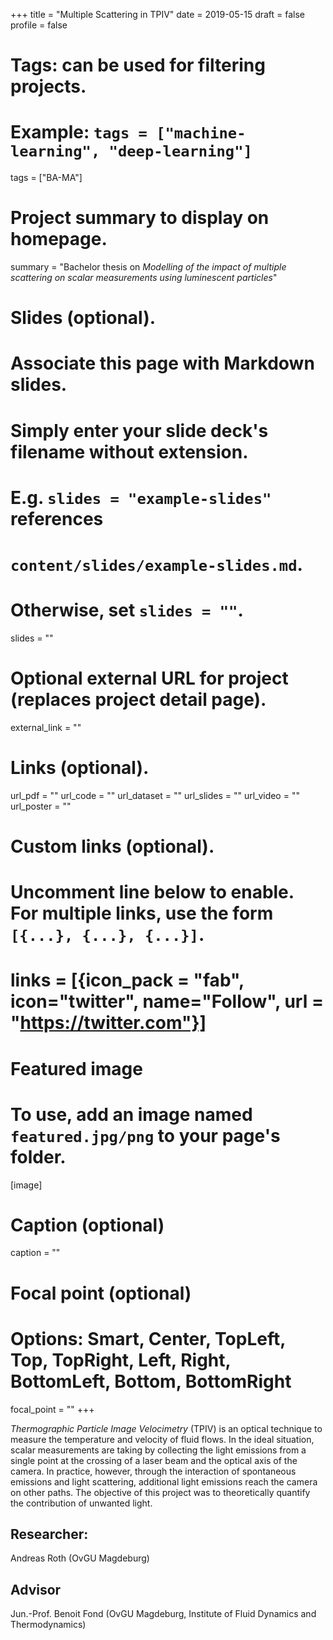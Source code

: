 +++
title = "Multiple Scattering in TPIV"
date = 2019-05-15
draft = false
profile = false

# Tags: can be used for filtering projects.
# Example: `tags = ["machine-learning", "deep-learning"]`
tags = ["BA-MA"]

# Project summary to display on homepage.
summary = "Bachelor thesis on *Modelling of the impact of multiple scattering on scalar measurements using luminescent particles*"

# Slides (optional).
#   Associate this page with Markdown slides.
#   Simply enter your slide deck's filename without extension.
#   E.g. `slides = "example-slides"` references 
#   `content/slides/example-slides.md`.
#   Otherwise, set `slides = ""`.
slides = ""

# Optional external URL for project (replaces project detail page).
external_link = ""

# Links (optional).
url_pdf = ""
url_code = ""
url_dataset = ""
url_slides = ""
url_video = ""
url_poster = ""

# Custom links (optional).
#   Uncomment line below to enable. For multiple links, use the form `[{...}, {...}, {...}]`.
# links = [{icon_pack = "fab", icon="twitter", name="Follow", url = "https://twitter.com"}]

# Featured image
# To use, add an image named `featured.jpg/png` to your page's folder. 
[image]
  # Caption (optional)
  caption = ""

  # Focal point (optional)
  # Options: Smart, Center, TopLeft, Top, TopRight, Left, Right, BottomLeft, Bottom, BottomRight
  focal_point = ""
+++

*Thermographic Particle Image Velocimetry* (TPIV) is an optical technique to measure the temperature and velocity of fluid flows. In the ideal situation, scalar measurements are taking by collecting the light emissions from a single point at the crossing of a laser beam and the optical axis of the camera. In practice, however, through the interaction of spontaneous emissions and light scattering, additional light emissions reach the camera on other paths. The objective of this project was to theoretically quantify the contribution of unwanted light.

## Researcher:
Andreas Roth (OvGU Magdeburg)

## Advisor
Jun.-Prof. Benoit Fond (OvGU Magdeburg, Institute of Fluid Dynamics and Thermodynamics)
